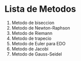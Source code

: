 # Lista de Metodos
1. Metodo de biseccion
2. Metodo de Newton-Raphson
3. Metodo de Riemann
4. Metodo de trapecio
5. Metodo de Euler para EDO
6. Metodo de Jacobi
7. Metodo de Gauss-Seidel